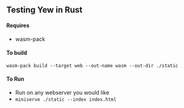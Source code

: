 ## Testing Yew in Rust

#### Requires 
- wasm-pack

#### To build
`wasm-pack build --target web --out-name wasm --out-dir ./static`

#### To Run
- Run on any webserver you would like
- `miniserve ./static --index index.html`